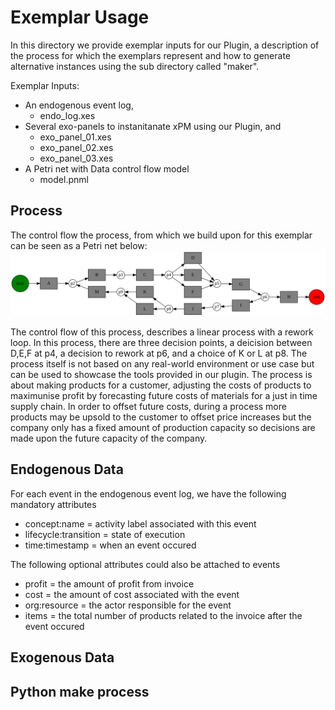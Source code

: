 
# Exemplar Usage

In this directory we provide exemplar inputs for our Plugin, a description of the process for which the exemplars represent and how to generate alternative instances using the sub directory called "maker".

Exemplar Inputs:
 - An endogenous event log, 
   - endo_log.xes
 - Several exo-panels to instanitanate xPM using our Plugin, and
   - exo_panel_01.xes
   - exo_panel_02.xes
   - exo_panel_03.xes
 - A Petri net with Data control flow model
   - model.pnml

## Process 

The control flow the process, from which we build upon for this exemplar can be seen as a Petri net below:
<br>
![Exemplar control flow](maker/process.svg)
<br>

The control flow of this process, describes a linear process with a rework loop. 
In this process, there are three decision points, a deicision between D,E,F at p4, a decision to rework at p6, and a choice of K or L at p8. 
The process itself is not based on any real-world environment or use case but can be used to showcase the tools provided in our plugin. 
The process is about making products for a customer, adjusting the costs of products to maximunise profit by forecasting future costs of materials for a just in time supply chain.
In order to offset future costs, during a process more products may be upsold to the customer to offset price increases but the company only has a fixed amount of production capacity so decisions are made upon the future capacity of the company.

## Endogenous Data

For each event in the endogenous event log, we have the following mandatory attributes
 - concept:name = activity label associated with this event
 - lifecycle:transition = state of execution
 - time:timestamp = when an event occured

The following optional attributes could also be attached to events
 - profit = the amount of profit from invoice
 - cost = the amount of cost associated with the event
 - org:resource = the actor responsible for the event
 - items = the total number of products related to the invoice after the event occured

## Exogenous Data



## Python make process


